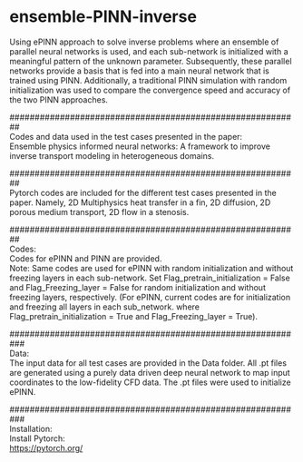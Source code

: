 # ensemble-PINN-inverse
Using ePINN approach to solve inverse problems where an ensemble of parallel neural networks is used, and each sub-network is initialized with a meaningful pattern of the unknown parameter. Subsequently, these parallel networks provide a basis that is fed into a main neural network that is trained using PINN. Additionally, a traditional PINN simulation with random initialization was used to compare the convergence speed and accuracy of the two PINN approaches.


##########################################################<br/>
Codes and data used in the test cases presented in the paper:<br/>
Ensemble physics informed neural networks: A framework to improve inverse transport modeling in heterogeneous domains.


##########################################################<br/>
Pytorch codes are included for the different test cases presented in the paper. Namely, 2D Multiphysics heat transfer in a fin, 2D diffusion, 2D porous medium transport, 2D flow in a stenosis.


##########################################################<br/>
Codes:<br/>
Codes for ePINN and PINN are provided.<br/>
Note: Same codes are used for ePINN with random initialization and without freezing layers in each sub-network. Set Flag_pretrain_initialization = False and Flag_Freezing_layer = False for random initialization and without freezing layers, respectively. (For ePINN, current codes are for initialization and freezing all layers in each sub_network. where Flag_pretrain_initialization = True and Flag_Freezing_layer = True).


###########################################################<br/>
Data: <br/>
The input data for all test cases are provided in the Data folder. All .pt files are generated using a purely data driven deep neural network to map input coordinates to the low-fidelity CFD data. The .pt files were used to initialize ePINN.<br/>

###########################################################<br/>
Installation: <br/>
Install Pytorch: <br/>
https://pytorch.org/ <br/>
